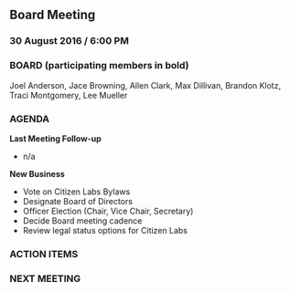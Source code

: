 ## Board Meeting
### 30 August 2016 / 6:00 PM

### BOARD (participating members in bold)
Joel Anderson, Jace Browning, Allen Clark, Max Dillivan, Brandon Klotz, Traci Montgomery, Lee Mueller

### AGENDA
**Last Meeting Follow-up**
- n/a

**New Business**
- Vote on Citizen Labs Bylaws
- Designate Board of Directors
- Officer Election (Chair, Vice Chair, Secretary)
- Decide Board meeting cadence
- Review legal status options for Citizen Labs

### ACTION ITEMS

### NEXT MEETING
